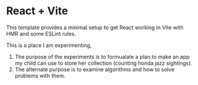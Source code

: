# React + Vite

This template provides a minimal setup to get React working in Vite with HMR and some ESLint rules.

This is a place I am experimenting, 
1. The purpose of the experiments is to formualate a plan to make an app my child can use to store her collection (counting honda jazz sightings).
2. The alternate purpose is to examine algorithms and how to solve problems with them.
